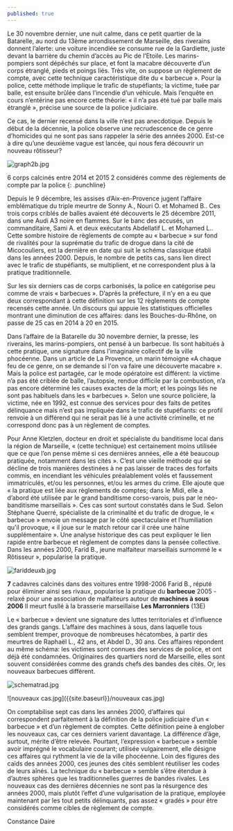 ```yaml
---
published: true
---
```



Le 30 novembre dernier, une nuit calme, dans ce petit quartier de la Batarelle, au nord du 13ème arrondissement de Marseille, des riverains donnent l’alerte: une voiture incendiée se consume rue de la Gardiette, juste devant la barrière du chemin d’accès au Pic de l’Etoile. Les marins-pompiers sont dépêchés sur place, et font la macabre découverte d’un corps étranglé, pieds et poings liés. Très vite, on suppose un règlement de compte, avec cette technique caractéristique dite du « barbecue ». Pour la police, cette méthode implique le trafic de stupéfiants; la victime, tuée par balle, est ensuite brûlée dans l’incendie d’un véhicule.  Mais l’enquête en cours n’entérine pas encore cette théorie: « il n’a pas été tué par balle mais étranglé », précise une source de la police judiciaire.

Ce cas, le dernier recensé dans la ville n’est pas anecdotique. Depuis le début de la décennie, la police observe une recrudescence de ce genre d’homicides qui ne sont pas sans rappeler la série des années 2000. Est-ce à dire qu’une deuxième vague est lancée, qui nous fera découvrir un nouveau rôtisseur?


![graph2b.jpg]({{site.baseurl}}/graph2b.jpg)

6 corps calcinés entre 2014 et 2015
2 considérés comme des règlements de compte par la police
{: .punchline}

Depuis le 9 décembre, les assises d’Aix-en-Provence jugent l’affaire emblématique du triple meurtre de Sonny A., Nouri O. et Mohamed B.. Ces trois corps criblés de balles avaient été découverts le 25 décembre 2011, dans une Audi A3 noire en flammes. Sur le banc des accusés, un commanditaire, Sami A. et deux exécutants Abdellatif L. et Mohamed L.. Cette sombre histoire de règlements de compte au « barbecue » sur fond de rivalités pour la suprématie du trafic de drogue dans la cité de Micocouliers, est la dernière en date qui suit le schéma classique établi dans les années 2000. Depuis, le nombre de petits cas, sans lien direct avec le trafic de stupéfiants, se multiplient, et ne correspondent plus à la pratique traditionnelle. 

Sur les six derniers cas de corps carbonisés, la police en catégorise peu comme de vrais « barbecues ». D’après la préfecture, il n’y en a eu que deux correspondant à cette définition sur les 12 règlements de compte recensés cette année. Un discours qui appuie les statistiques officielles montrant une diminution de ces affaires: dans les Bouches-du-Rhône, on passe de 25 cas en 2014 à 20 en 2015.

Dans l’affaire de la Batarelle du 30 novembre dernier, la presse, les riverains, les marins-pompiers, ont pensé à un barbecue. Ils sont habitués à cette pratique, une signature dans l’imaginaire collectif de la ville phocéenne. Dans un article de La Provence, un marin témoigne «A chaque feu de ce genre, on se demande si l'on va faire une découverte macabre ». Mais la police est partagée, car le mode opératoire est différent: la victime n’a pas été criblée de balle, l’autopsie, rendue difficile par la combustion, n’a pas encore déterminé les causes exactes de la mort; et les poings liés ne sont pas habituels dans les « barbecues ». Selon une source policière, la victime, née en 1992, est connue des services pour des faits de petites délinquance mais n’est pas impliquée dans le trafic de stupéfiants: ce profil renvoie à un différend qui ne serait pas lié à une activité criminelle, et ne correspond donc pas à un règlement de comptes.

Pour Anne Kletzlen, docteur en droit et spécialiste du banditisme local dans la région de Marseille, « (cette technique) est certainement moins utilisée que ce que l’on pense même si ces dernières années, elle a été beaucoup pratiquée, notamment dans les cités ». C’est une vieille méthode qui se décline de trois manières destinées à ne pas laisser de traces des forfaits commis, en incendiant les véhicules préalablement volés et faussement immatriculés, et/ou les personnes, et/ou les armes du crime. 
Elle ajoute que « la pratique est liée aux règlements de comptes; dans le Midi, elle a d’abord été utilisée par le grand banditisme corso-varois, puis par le néo-banditisme marseillais ». Ces cas sont surtout constatés dans le Sud. Selon Stéphane Querré, spécialiste de la criminalité et du trafic de drogue, le « barbecue » envoie un message par le côté spectaculaire et l’humiliation qu’il provoque, « il joue sur le match retour car il crée une haine supplémentaire ». Une analyse historique des cas peut expliquer le lien rapide entre barbecue et règlement de comptes dans la pensée collective. Dans les années 2000, Farid B., jeune malfaiteur marseillais surnommé le « Rôtisseur », popularise la pratique.

![fariddeuxb.jpg]({{site.baseurl}}/fariddeuxb.jpg)

**7** cadavres calcinés dans des voitures entre 1998-2006
Farid B., réputé pour éliminer ainsi ses rivaux, popularise la pratique du **barbecue**
2005 - relaxé pour une association de malfaiteurs autour de **machines à sous**
**2006** Il meurt fusllé à la brasserie marseillaise **Les Marronniers** (13E)

Le « barbecue » devient une signature des luttes territoriales et d’influence des grands gangs. L’affaire des machines à sous, dans laquelle tous semblent tremper, provoque de nombreuses hécatombes, à partir des meurtres de Raphaël L., 42 ans, et Abdel D., 30 ans. Ces affaires répondent au même schéma: les victimes sont connues des services de police, et ont déjà été condamnées. Originaires des quartiers nord de Marseille, elles sont souvent considérées comme des grands chefs des bandes des cités. 
Or, les nouveaux barbecues diffèrent.

![schematrad.jpg]({{site.baseurl}}/schematrad.jpg)

![nouveaux cas.jpg]({{site.baseurl}}/nouveaux cas.jpg)

On comptabilise sept cas dans les années 2000, d’affaires qui correspondent parfaitement à la définition de la police judiciaire d’un « barbecue » et d’un règlement de comptes. Cette définition peine à englober les nouveaux cas, car ces derniers varient davantage. La différence d’âge, surtout, mérite d’être relevée. Pourtant, l’expression « barbecue » semble avoir imprégné le vocabulaire courant; utilisée vulgairement, elle désigne ces affaires qui rythment la vie de la ville phocéenne. Loin des figures des caïds des années 2000, ces jeunes des cités semblent réutiliser les codes de leurs aînés. La technique du « barbecue » semble s’être étendue à d’autres sphères que les traditionnelles guerres de bandes rivales. Les nouveaux cas des dernières décennies ne sont pas la résurgence des années 2000, mais plutôt l’effet d’une vulgarisation de la pratique, employée maintenant par les tout petits délinquants, pas assez « gradés » pour être considérés comme cibles de règlement de compte.

Constance Daire
